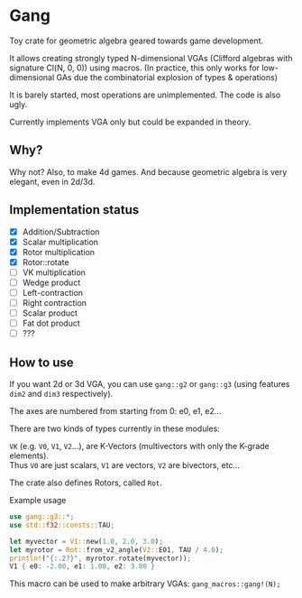 # Gang

Toy crate for geometric algebra geared towards game development.

It allows creating strongly typed N-dimensional VGAs (Clifford algebras with signature Cl(N, 0, 0)) using macros. (In practice, this only works for low-dimensional GAs due the combinatorial explosion of types & operations)

It is barely started, most operations are unimplemented. The code is also ugly.

Currently implements VGA only but could be expanded in theory.

## Why?

Why not? Also, to make 4d games. And because geometric algebra is very elegant, even in 2d/3d.

## Implementation status

- [x] Addition/Subtraction
- [x] Scalar multiplication
- [x] Rotor multiplication
- [x] Rotor::rotate
- [ ] VK multiplication
- [ ] Wedge product
- [ ] Left-contraction
- [ ] Right contraction
- [ ] Scalar product
- [ ] Fat dot product
- [ ] ???

## How to use

If you want 2d or 3d VGA, you can use `gang::g2` or `gang::g3` (using features `dim2` and `dim3` respectively).

The axes are numbered from starting from 0: e0, e1, e2...

There are two kinds of types currently in these modules:

`VK` (e.g. `V0`, `V1`, `V2`...), are K-Vectors (multivectors with only the K-grade elements).  
Thus `V0` are just scalars, `V1` are vectors, `V2` are bivectors, etc...

The crate also defines Rotors, called `Rot`.

Example usage
```rust
use gang::g3::*;
use std::f32::consts::TAU;

let myvector = V1::new(1.0, 2.0, 3.0);
let myrotor = Rot::from_v2_angle(V2::E01, TAU / 4.0);
println!("{:.2?}", myrotor.rotate(myvector));
V1 { e0: -2.00, e1: 1.00, e2: 3.00 }
```

This macro can be used to make arbitrary VGAs: `gang_macros::gang!(N);`

